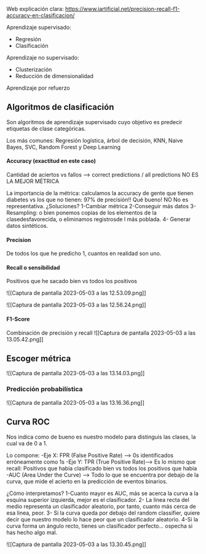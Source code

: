 
Web explicación clara:
https://www.iartificial.net/precision-recall-f1-accuracy-en-clasificacion/

Aprendizaje supervisado:
- Regresión
- Clasificación

Aprendizaje no supervisado:
- Clusterización
- Reducción de dimensionalidad

Aprendizaje por refuerzo


## Algoritmos de clasificación

Son algoritmos de aprendizaje supervisado cuyo objetivo es predecir etiquetas de clase categóricas.

Los más comunes:
Regresión logística, árbol de decisión, KNN, Naive Bayes, SVC, Random Forest y Deep Learning


#### Accuracy (exactitud en este caso)

Cantidad de aciertos vs fallos --> correct predictions / all predictions
NO ES LA MEJOR MÉTRICA

La importancia de la métrica:
calculamos la accuracy de gente que tienen diabetes vs los que no tienen:
97% de precisión!! Qué bueno!
NO
No es representativa.
¿Soluciones?
1-Cambiar métrica
2-Conseguir más datos
3- Resampling: o bien ponemos copias de los elementos de la clasedesfavorecida, o eliminamos registrosde l más poblada.
4- Generar datos sintéticos.

#### Precision
De todos los que he predicho 1, cuantos en realidad son uno.

#### Recall o sensibilidad

Positivos que he sacado bien vs todos los positivos

![[Captura de pantalla 2023-05-03 a las 12.53.09.png]]

![[Captura de pantalla 2023-05-03 a las 12.56.24.png]]

#### F1-Score
Combinación de precisión y recall
![[Captura de pantalla 2023-05-03 a las 13.05.42.png]]

## Escoger métrica

![[Captura de pantalla 2023-05-03 a las 13.14.03.png]]

### Predicción probabilística

![[Captura de pantalla 2023-05-03 a las 13.16.36.png]]

## Curva ROC
Nos indica como de bueno es nuestro modelo para distinguis las clases, la cual va de 0 a 1.

Lo compone:
-Eje X: FPR (False Positive Rate) --> 0s identificados erróneamente como 1s
-Eje Y: TPR (True Positive Rate)--> Es lo mismo que recall: Positivos que había clasificado bien vs todos los positivos que había
-AUC (Area Under the Curve) --> Todo lo que se encuentra por debajo de la curva, que mide el acierto en la predicción de eventos binarios.

¿Cómo interpretamos?
1-Cuanto mayor es AUC, más se acerca la curva a la esquina superior izquierda, mejor es el clasificador.
2- La linea recta del medio representa un clasificador aleatorio, por tanto, cuanto más cerca de esa linea, peor.
3- Si la curva queda por debajo del random classifier, quiere decir que nuestro modelo lo hace peor que un clasificador aleatorio.
4-Si la curva forma un ángulo recto, tienes un clasificador perfecto... ospecha si has hecho algo mal.


![[Captura de pantalla 2023-05-03 a las 13.30.45.png]]